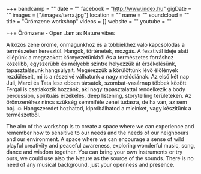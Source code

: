 +++
bandcamp = ""
date = ""
facebook = "http://www.index.hu"
gigDate = ""
images = ["/images/terra.jpg"]
location = ""
name = ""
soundcloud = ""
title = "Örömzene workshop"
videos = []
website = ""
youtube = ""

+++
Örömzene - Open Jam as Nature vibes

A közös zene öröme, önmagunkhoz és a többiekhez való kapcsolódás a természeten keresztül. Hangok, történetek, mozgás.
A fesztivál ideje alatt kilépünk a megszokott környezetünkből és a természetes forráshoz közelibb, egyszerűbb és mélyebb szintre helyezzük át érzékelésünk, tapasztalásunk hangsúlyait. Megérezzük a körülöttünk lévő élőlények rezdüléseit, mi is a részeivé válhatunk a nagy melódiának.
Az első két nap Juli, Marci és Tata lesz ebben társatok, szombat-vasárnap többek között Fergal is csatlakozik hozzánk, aki nagy tapasztalattal rendelkezik a body percussion, spirituáis érzékelés, deep listening, storytelling területeken.
Az örömzenéhez nincs szükség semmiféle zenei tudásra, de ha van, az sem baj. ☺
Hangszeredet hozhatod, kipróbálhatod a mieinket, vagy készítünk a természetből.

The aim of the workshop is to create a space where we can experience and remember how to sensitive to our needs and the needs of our neighbours and our environment. A space where we can encourage a sense of wild playful creativity and peaceful awareness, exploring wonderful music, song, dance and wisdom together.
You can bring your own instruments or try ours, we could use also the Nature as the source of the sounds. There is no need of any musical background, just your openness and presence.
